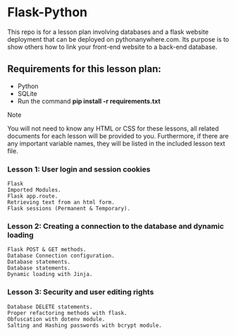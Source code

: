 # Flask-Python
This repo is for a lesson plan involving databases and a flask website deployment that can be deployed on pythonanywhere.com.
Its purpose is to show others how to link your front-end website to a back-end database.

## Requirements for this lesson plan:
- Python
- SQLite
- Run the command **pip install -r requirements.txt**

>[!NOTE]
> You will not need to know any HTML or CSS for these lessons, all related documents for each lesson will be provided to you. Furthermore, if there are any important variable names, they will be listed in the included lesson text file.


### Lesson 1: User login and session cookies
```
Flask
Imported Modules.
Flask app.route.
Retrieving text from an html form.
Flask sessions (Permanent & Temporary).
```
### Lesson 2: Creating a connection to the database and dynamic loading
```
Flask POST & GET methods.
Database Connection configuration.
Database statements.
Database statements.
Dynamic loading with Jinja.
```
### Lesson 3: Security and user editing rights
```
Database DELETE statements.
Proper refactoring methods with flask.
Obfuscation with dotenv module.
Salting and Hashing passwords with bcrypt module.
```
